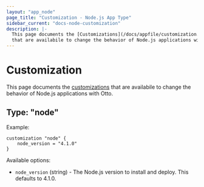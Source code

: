 ```yaml
---
layout: "app_node"
page_title: "Customization - Node.js App Type"
sidebar_current: "docs-node-customization"
description: |-
  This page documents the [Customizations](/docs/appfile/customization.html)
  that are availabile to change the behavior of Node.js applications with Otto.
---
```


# Customization

This page documents the [customizations](/docs/appfile/customization.html)
that are availabile to change the behavior of Node.js applications with Otto.

## Type: "node"

Example:

```
customization "node" {
    node_version = "4.1.0"
}
```

Available options:

  * `node_version` (string) - The Node.js version to install
    and deploy. This defaults to 4.1.0.
